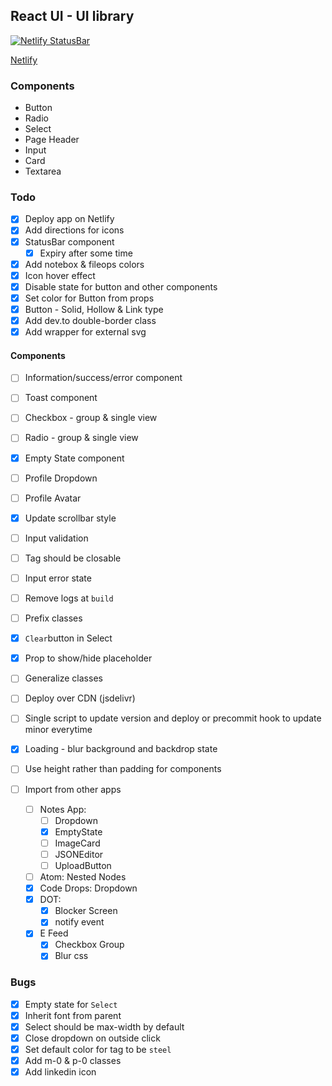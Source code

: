 ## React UI - UI library

[![Netlify StatusBar](https://api.netlify.com/api/v1/badges/d5ec7096-2e27-46ef-b409-12f116e0bb2f/deploy-status)](https://app.netlify.com/sites/codedrops-react-ui/deploys)

[Netlify](https://codedrops-react-ui.netlify.app)

### Components

- Button
- Radio
- Select
- Page Header
- Input
- Card
- Textarea

### Todo

- [x] Deploy app on Netlify
- [x] Add directions for icons
- [x] StatusBar component
  - [x] Expiry after some time
- [x] Add notebox & fileops colors
- [x] Icon hover effect
- [x] Disable state for button and other components
- [x] Set color for Button from props
- [x] Button - Solid, Hollow & Link type
- [x] Add dev.to double-border class
- [x] Add wrapper for external svg

#### Components

- [ ] Information/success/error component
- [ ] Toast component
- [ ] Checkbox - group & single view
- [ ] Radio - group & single view
- [x] Empty State component
- [ ] Profile Dropdown
- [ ] Profile Avatar

- [x] Update scrollbar style
- [ ] Input validation
- [ ] Tag should be closable
- [ ] Input error state
- [ ] Remove logs at `build`
- [ ] Prefix classes
- [x] `Clear`button in Select
- [x] Prop to show/hide placeholder
- [ ] Generalize classes
- [ ] Deploy over CDN (jsdelivr)
- [ ] Single script to update version and deploy or precommit hook to update minor everytime
- [x] Loading - blur background and backdrop state
- [ ] Use height rather than padding for components

- [ ] Import from other apps
  - [ ] Notes App:
    - [ ] Dropdown
    - [x] EmptyState
    - [ ] ImageCard
    - [ ] JSONEditor
    - [ ] UploadButton
  - [ ] Atom: Nested Nodes
  - [x] Code Drops: Dropdown
  - [x] DOT:
    - [x] Blocker Screen
    - [x] notify event
  - [x] E Feed
    - [x] Checkbox Group
    - [x] Blur css

### Bugs

- [x] Empty state for `Select`
- [x] Inherit font from parent
- [x] Select should be max-width by default
- [x] Close dropdown on outside click
- [x] Set default color for tag to be `steel`
- [x] Add m-0 & p-0 classes
- [x] Add linkedin icon

